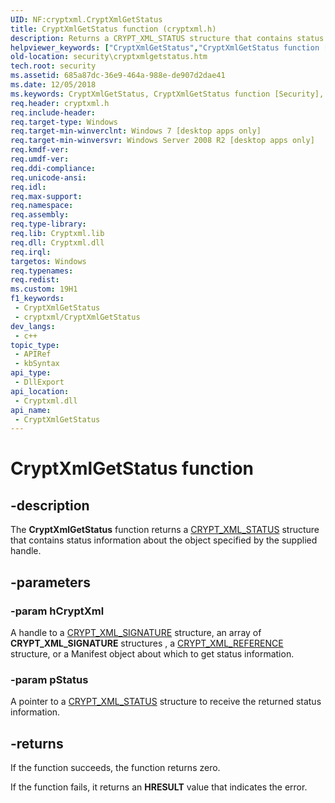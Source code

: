 ```yaml
---
UID: NF:cryptxml.CryptXmlGetStatus
title: CryptXmlGetStatus function (cryptxml.h)
description: Returns a CRYPT_XML_STATUS structure that contains status information about the object specified by the supplied handle.
helpviewer_keywords: ["CryptXmlGetStatus","CryptXmlGetStatus function [Security]","cryptxml/CryptXmlGetStatus","security.cryptxmlgetstatus"]
old-location: security\cryptxmlgetstatus.htm
tech.root: security
ms.assetid: 685a87dc-36e9-464a-988e-de907d2dae41
ms.date: 12/05/2018
ms.keywords: CryptXmlGetStatus, CryptXmlGetStatus function [Security], cryptxml/CryptXmlGetStatus, security.cryptxmlgetstatus
req.header: cryptxml.h
req.include-header: 
req.target-type: Windows
req.target-min-winverclnt: Windows 7 [desktop apps only]
req.target-min-winversvr: Windows Server 2008 R2 [desktop apps only]
req.kmdf-ver: 
req.umdf-ver: 
req.ddi-compliance: 
req.unicode-ansi: 
req.idl: 
req.max-support: 
req.namespace: 
req.assembly: 
req.type-library: 
req.lib: Cryptxml.lib
req.dll: Cryptxml.dll
req.irql: 
targetos: Windows
req.typenames: 
req.redist: 
ms.custom: 19H1
f1_keywords:
 - CryptXmlGetStatus
 - cryptxml/CryptXmlGetStatus
dev_langs:
 - c++
topic_type:
 - APIRef
 - kbSyntax
api_type:
 - DllExport
api_location:
 - Cryptxml.dll
api_name:
 - CryptXmlGetStatus
---
```


# CryptXmlGetStatus function


## -description

The <b>CryptXmlGetStatus</b> function returns a <a href="https://docs.microsoft.com/windows/desktop/api/cryptxml/ns-cryptxml-crypt_xml_status">CRYPT_XML_STATUS</a> structure that contains status information about the object specified by the supplied handle.

## -parameters

### -param hCryptXml

A handle to a <a href="https://docs.microsoft.com/windows/desktop/api/cryptxml/ns-cryptxml-crypt_xml_signature">CRYPT_XML_SIGNATURE</a> structure, an array 
of <b>CRYPT_XML_SIGNATURE</b> structures , a <a href="https://docs.microsoft.com/windows/desktop/api/cryptxml/ns-cryptxml-crypt_xml_reference">CRYPT_XML_REFERENCE</a> structure, or a  Manifest object about which to get status information.

### -param pStatus

A pointer to a <a href="https://docs.microsoft.com/windows/desktop/api/cryptxml/ns-cryptxml-crypt_xml_status">CRYPT_XML_STATUS</a> structure to receive the returned status information.

## -returns

If the function succeeds, the function returns zero.

If the function fails, it returns an <b>HRESULT</b> value that indicates the error.

